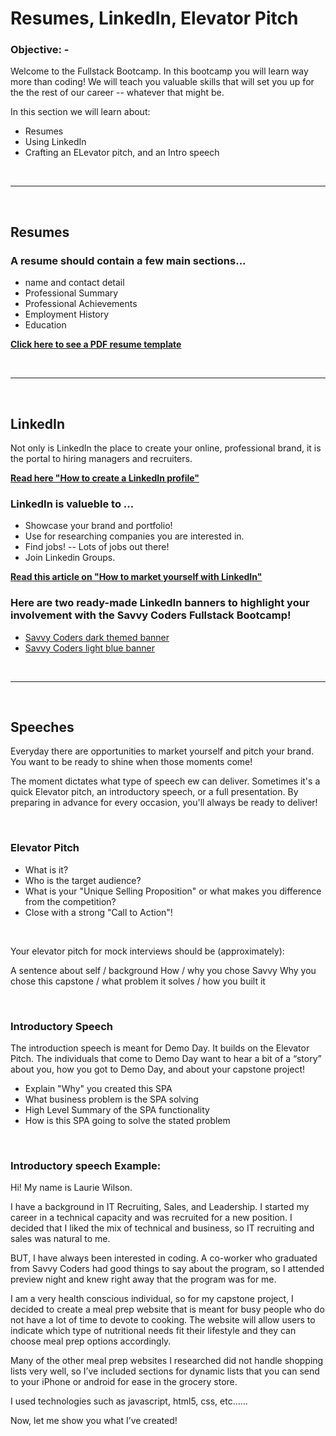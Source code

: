 # Resumes, LinkedIn, Elevator Pitch

### **Objective: -**

Welcome to the Fullstack Bootcamp. In this bootcamp you will learn way more than coding! We will teach you valuable skills that will set you up for the the rest of our career -- whatever that might be.

In this section we will learn about:

- Resumes
- Using LinkedIn
- Crafting an ELevator pitch, and an Intro speech


<br >

---

<br >

## **Resumes**

### A resume should contain a few main sections...

* name and contact detail
* Professional Summary
* Professional Achievements
* Employment History
* Education

**[Click here to see a PDF resume template](docs/Resume.Template.SavvyCoders.pdf)**

<br >

---

<br >

## **LinkedIn**

Not only is LinkedIn the place to create your online, professional brand, it is the portal to hiring managers and recruiters.

**[Read here "How to create a LinkedIn profile"](https://www.dummies.com/social-media/social-media-design/how-to-create-a-linkedin-profile/)**

### LinkedIn is valueble to ...
- Showcase your brand and portfolio!
- Use for researching companies you are interested in.
- Find jobs! -- Lots of jobs out there!
- Join Linkedin Groups.

**[Read this article on "How to market yourself with LinkedIn"](https://dev.to/the_jeff_white/how-to-market-yourself-36ie)**

### Here are two ready-made LinkedIn banners to highlight your involvement with the Savvy Coders Fullstack Bootcamp! ###

* [Savvy Coders dark themed banner](img/FS_LinkedInBanner_Dark.png)
* [Savvy Coders light blue banner](img/FS_LinkedInBanner_Light.png)

<br >

---

<br >

## **Speeches**

Everyday there are opportunities to market yourself and pitch your brand. You want to be ready to shine when those moments come!

The moment dictates what type of speech ew can deliver. Sometimes it's a quick Elevator pitch, an introductory speech, or a full presentation. By preparing in advance for every occasion, you'll always be ready to deliver!

<br>

### Elevator Pitch ###
- What is it?
- Who is the target audience?
- What is your "Unique Selling Proposition" or what makes you difference from the competition?
- Close with a strong "Call to Action"!

<br>

Your elevator pitch for mock interviews should be (approximately):

A sentence about self / background
How / why you chose Savvy
Why you chose this capstone / what problem it solves / how you built it

<br>

### Introductory Speech ###

The introduction speech is meant for Demo Day. It builds on the Elevator Pitch. The individuals that come to Demo Day want to hear a bit of a “story” about you, how you got to Demo Day, and about your capstone project!

- Explain "Why" you created this SPA
- What business problem is the SPA solving
- High Level Summary of the SPA functionality
- How is this SPA going to solve the stated problem

<br>

### Introductory speech Example: ###

 Hi! My name is Laurie Wilson.

 I have a background in IT Recruiting, Sales, and Leadership. I started my career in a technical capacity and was recruited for a new position. I decided that I liked the mix of technical and business, so IT recruiting and sales was natural to me.

 BUT, I have always been interested in coding. A co-worker who graduated from Savvy Coders had good things to say about the program, so I attended preview night and knew right away that the program was for me.

 I am a very health conscious individual, so for my capstone project, I decided to create a meal prep website that is meant for busy people who do not have a lot of time to devote to cooking. The website will allow users to indicate which type of nutritional needs fit their lifestyle and they can choose meal prep options accordingly.

 Many of the other meal prep websites I researched did not handle shopping lists very well, so I’ve included sections for dynamic lists that you can send to your iPhone or android for ease in the grocery store.

 I used technologies such as javascript, html5, css, etc……

 Now, let me show you what I’ve created!
